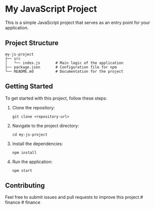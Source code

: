 # My JavaScript Project

This is a simple JavaScript project that serves as an entry point for your application.

## Project Structure

```
my-js-project
├── src
│   └── index.js       # Main logic of the application
├── package.json       # Configuration file for npm
└── README.md          # Documentation for the project
```

## Getting Started

To get started with this project, follow these steps:

1. Clone the repository:
   ```
   git clone <repository-url>
   ```

2. Navigate to the project directory:
   ```
   cd my-js-project
   ```

3. Install the dependencies:
   ```
   npm install
   ```

4. Run the application:
   ```
   npm start
   ```

## Contributing

Feel free to submit issues and pull requests to improve this project.#   f i n a n c e  
 #   f i n a n c e  
 